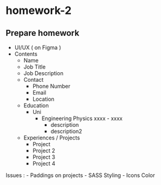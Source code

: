 # homework-2
Prepare homework
---
- UI/UX ( on Figma )
- Contents 
  - Name
  - Job Title
  - Job Description 
  - Contact
    - Phone Number
    - Email
    - Location
  - Education
    - Uni
      - Engineering Physics xxxx - xxxx
        - description
        - description2
  - Experiences / Projects
    - Project 
    - Project 2
    - Project 3
    - Project 4
  
Issues :
    - Paddings on projects
    - SASS Styling
    - Icons Color
  
